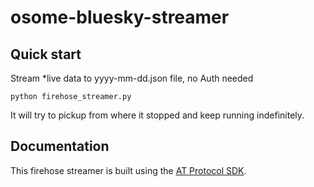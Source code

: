 # osome-bluesky-streamer

## Quick start

Stream *live data to yyyy-mm-dd.json file, no Auth needed
```
python firehose_streamer.py
```

It will try to pickup from where it stopped and keep running indefinitely.

## Documentation

This firehose streamer is built using the [AT Protocol SDK](https://atproto.blue/en/latest/index.html). 